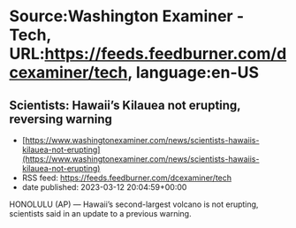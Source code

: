 # Source:Washington Examiner - Tech, URL:https://feeds.feedburner.com/dcexaminer/tech, language:en-US

## Scientists: Hawaii’s Kilauea not erupting, reversing warning
 - [https://www.washingtonexaminer.com/news/scientists-hawaiis-kilauea-not-erupting](https://www.washingtonexaminer.com/news/scientists-hawaiis-kilauea-not-erupting)
 - RSS feed: https://feeds.feedburner.com/dcexaminer/tech
 - date published: 2023-03-12 20:04:59+00:00

HONOLULU (AP) — Hawaii’s second-largest volcano is not erupting, scientists said in an update to a previous warning.

